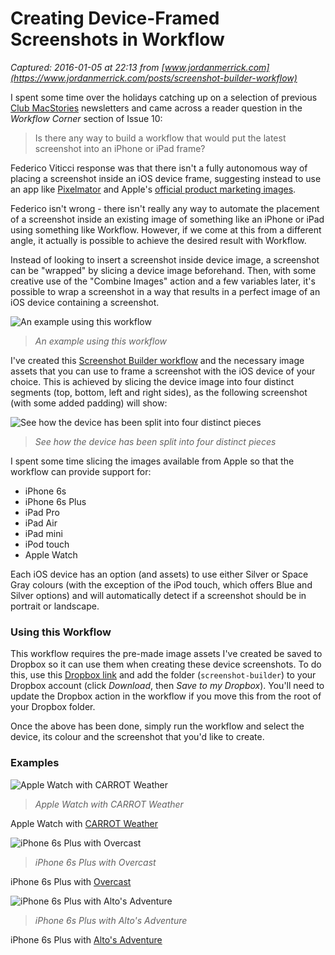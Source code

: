 # Creating Device-Framed Screenshots in Workflow

_Captured: 2016-01-05 at 22:13 from [www.jordanmerrick.com](https://www.jordanmerrick.com/posts/screenshot-builder-workflow)_

I spent some time over the holidays catching up on a selection of previous [Club MacStories](https://www.macstories.net/club/) newsletters and came across a reader question in the _Workflow Corner_ section of Issue 10:

> Is there any way to build a workflow that would put the latest screenshot into an iPhone or iPad frame?

Federico Viticci response was that there isn't a fully autonomous way of placing a screenshot inside an iOS device frame, suggesting instead to use an app like [Pixelmator](https://itunes.apple.com/gb/app/pixelmator/id924695435?mt=8&at=10l64N) and Apple's [official product marketing images](https://developer.apple.com/app-store/marketing/guidelines/).

Federico isn't wrong - there isn't really any way to automate the placement of a screenshot inside an existing image of something like an iPhone or iPad using something like Workflow. However, if we come at this from a different angle, it actually is possible to achieve the desired result with Workflow.

Instead of looking to insert a screenshot inside device image, a screenshot can be "wrapped" by slicing a device image beforehand. Then, with some creative use of the "Combine Images" action and a few variables later, it's possible to wrap a screenshot in a way that results in a perfect image of an iOS device containing a screenshot.

![An example using this workflow](https://www.jordanmerrick.com/assets/images/screenshot-builder-example.jpg)

> _An example using this workflow_

I've created this [Screenshot Builder workflow](https://workflow.directory/workflows/screenshot-builder) and the necessary image assets that you can use to frame a screenshot with the iOS device of your choice. This is achieved by slicing the device image into four distinct segments (top, bottom, left and right sides), as the following screenshot (with some added padding) will show:

![See how the device has been split into four distinct pieces](https://www.jordanmerrick.com/assets/images/screenshot-builder-split.jpg)

> _See how the device has been split into four distinct pieces_

I spent some time slicing the images available from Apple so that the workflow can provide support for:

  * iPhone 6s
  * iPhone 6s Plus
  * iPad Pro
  * iPad Air
  * iPad mini
  * iPod touch
  * Apple Watch

Each iOS device has an option (and assets) to use either Silver or Space Gray colours (with the exception of the iPod touch, which offers Blue and Silver options) and will automatically detect if a screenshot should be in portrait or landscape.

### Using this Workflow

This workflow requires the pre-made image assets I've created be saved to Dropbox so it can use them when creating these device screenshots. To do this, use this [Dropbox link](https://www.dropbox.com/sh/gz6wag6qnlj1liw/AAAs8jxO9NjiD692Ccvwhj5Ha?dl=0
) and add the folder (`screenshot-builder`) to your Dropbox account (click _Download_, then _Save to my Dropbox_). You'll need to update the Dropbox action in the workflow if you move this from the root of your Dropbox folder.

Once the above has been done, simply run the workflow and select the device, its colour and the screenshot that you'd like to create.

### Examples

![Apple Watch with CARROT Weather](https://www.jordanmerrick.com/assets/images/screenshot-builder-example-watch.jpg)

> _Apple Watch with CARROT Weather_

Apple Watch with [CARROT Weather](https://itunes.apple.com/gb/app/carrot-weather-talking-forecast/id961390574?mt=8&at=10l64N)

![iPhone 6s Plus with Overcast](https://www.jordanmerrick.com/assets/images/screenshot-builder-example-iphone-6s-plus.jpg)

> _iPhone 6s Plus with Overcast_

iPhone 6s Plus with [Overcast](https://itunes.apple.com/gb/app/overcast-podcast-player/id888422857?mt=8&at=10l64N)

![iPhone 6s Plus with Alto's Adventure](https://www.jordanmerrick.com/assets/images/screenshot-builder-example-iphone-6s-plus-landscape.jpg)

> _iPhone 6s Plus with Alto's Adventure_

iPhone 6s Plus with [Alto's Adventure](https://itunes.apple.com/gb/app/altos-adventure/id950812012?mt=8&at=10l64N)
